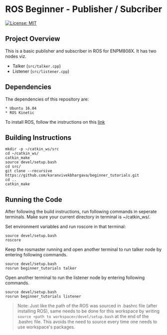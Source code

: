 # ROS Beginner - Publisher / Subcriber 
[![License: MIT](https://img.shields.io/badge/License-MIT-yellow.svg)](https://github.com/nr-parikh/beginner_tutorials/blob/master/LICENSE)

## Project Overview
This is a basic publisher and subscriber in ROS for ENPM808X. It has two nodes viz.
* Talker (`src/talker.cpp`)
* Listener (`src/listener.cpp`)

## Dependencies 
The dependencies of this repository are:
 ```
* Ubuntu 16.04
* ROS Kinetic
```

To install ROS, follow the instructions on this [link](http://wiki.ros.org/kinetic/Installation)

## Building Instructions
```
mkdir -p ~/catkin_ws/src
cd ~/catkin_ws/
catkin_make
source devel/setup.bash
cd src/
git clone --recursive https://github.com/karanvivekbhargava/beginner_tutorials.git
cd ..
catkin_make
```

## Running the Code
After following the build instructions, run following commands in seperate terminals. Make sure your current directory in terminal is ~/catkin_ws/.

Set environment variables and run roscore in that terminal:
```
source devel/setup.bash
roscore
```

Keep the rosmaster running and open another terminal to run talker node by entering following commands.
```
source devel/setup.bash
rosrun beginner_tutorials talker
```

Open another terminal to run the listener node by entering following commands.
```
source devel/setup.bash
rosrun beginner_tutorials listener
```

>Note: Just like the path of the ROS was sourced in .bashrc file (after installing ROS), same needs to be done for this workspace by writing ```source <path to workspace>/devel/setup.bash``` at the end of the .bashrc file. This avoids the need to source every time one needs to use workspace's packages.



